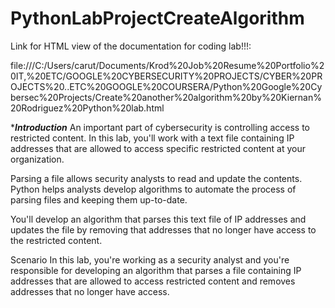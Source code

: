 # PythonLabProjectCreateAlgorithm

Link for HTML view of the documentation for coding lab!!!:

file:///C:/Users/carut/Documents/Krod%20Job%20Resume%20Portfolio%20IT,%20ETC/GOOGLE%20CYBERSECURITY%20PROJECTS/CYBER%20PROJECTS%20..ETC%20GOOGLE%20COURSERA/Python%20Google%20Cybersec%20Projects/Create%20another%20algorithm%20by%20Kiernan%20Rodriguez%20Python%20lab.html

****Introduction***
An important part of cybersecurity is controlling access to restricted content. In this lab, you'll work with a text file containing IP addresses that are allowed to access specific restricted content at your organization.

Parsing a file allows security analysts to read and update the contents. Python helps analysts develop algorithms to automate the process of parsing files and keeping them up-to-date.

You'll develop an algorithm that parses this text file of IP addresses and updates the file by removing that addresses that no longer have access to the restricted content.

Scenario
In this lab, you're working as a security analyst and you're responsible for developing an algorithm that parses a file containing IP addresses that are allowed to access restricted content and removes addresses that no longer have access.
